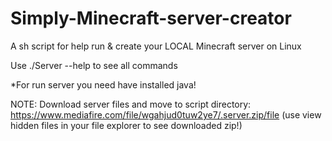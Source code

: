 # Simply-Minecraft-server-creator

A sh script for help run &amp; create your LOCAL Minecraft server on Linux

Use ./Server --help to see all commands

*For run server you need have installed java!

NOTE: Download server files and move to script directory: https://www.mediafire.com/file/wgahjud0tuw2ye7/.server.zip/file (use view hidden files in your file explorer to see downloaded zip!)
